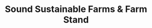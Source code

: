 ---
title: "Sound Sustainable Farms & Farm Stand"
url: /redmond/sound-sustainable-farms-and-farm-stand/
shop: farm
---
